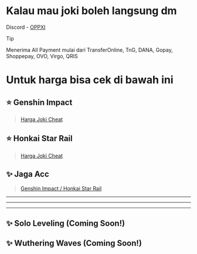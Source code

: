 # Kalau mau joki boleh langsung dm

Discord - [OPPXI](<https://discordapp.com/users/1020301464704397402>)

> [!TIP]
> Menerima All Payment mulai dari TransferOnline, TnG, DANA, Gopay, Shoppepay, OVO, Virgo, QRIS
# Untuk harga bisa cek di bawah ini

## ⭐ Genshin Impact
> [Harga Joki Cheat](<https://github.com/oppxi/Info-Joki-Pilot/blob/main/GenshinImpact.md>)

## ⭐ Honkai Star Rail
> [Harga Joki Cheat](<https://github.com/oppxi/Info-Joki-Pilot/blob/main/HonkaiStarRail.md>)

## ✨ Jaga Acc
> [Genshin Impact / Honkai Star Rail](<https://github.com/oppxi/Info-Joki-Pilot/blob/main/JagaAccount.md>)

---------
--------
-------
## ✨ Solo Leveling (Coming Soon!)

## ✨ Wuthering Waves (Coming Soon!)
